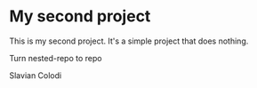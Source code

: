 # My second project

This is my second project. It's a simple project that does nothing.

Turn nested-repo to repo

Slavian Colodi